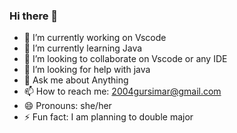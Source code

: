 ### Hi there 👋

- 🔭 I’m currently working on Vscode
- 🌱 I’m currently learning Java
- 👯 I’m looking to collaborate on Vscode or any IDE
- 🤔 I’m looking for help with java
- 💬 Ask me about Anything
- 📫 How to reach me: 2004gursimar@gmail.com
- 😄 Pronouns: she/her
- ⚡ Fun fact: I am planning to double major 
